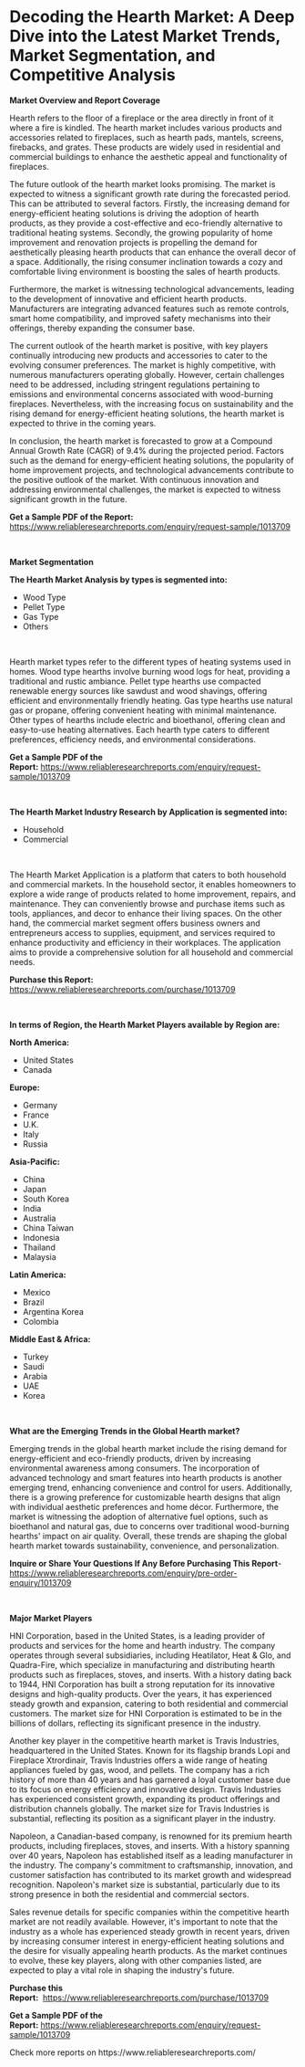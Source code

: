 <p><h1>Decoding the Hearth Market: A Deep Dive into the Latest Market Trends, Market Segmentation, and Competitive Analysis</h1></p><p><strong>Market Overview and Report Coverage</strong></p>
<p><p>Hearth refers to the floor of a fireplace or the area directly in front of it where a fire is kindled. The hearth market includes various products and accessories related to fireplaces, such as hearth pads, mantels, screens, firebacks, and grates. These products are widely used in residential and commercial buildings to enhance the aesthetic appeal and functionality of fireplaces.</p><p>The future outlook of the hearth market looks promising. The market is expected to witness a significant growth rate during the forecasted period. This can be attributed to several factors. Firstly, the increasing demand for energy-efficient heating solutions is driving the adoption of hearth products, as they provide a cost-effective and eco-friendly alternative to traditional heating systems. Secondly, the growing popularity of home improvement and renovation projects is propelling the demand for aesthetically pleasing hearth products that can enhance the overall decor of a space. Additionally, the rising consumer inclination towards a cozy and comfortable living environment is boosting the sales of hearth products.</p><p>Furthermore, the market is witnessing technological advancements, leading to the development of innovative and efficient hearth products. Manufacturers are integrating advanced features such as remote controls, smart home compatibility, and improved safety mechanisms into their offerings, thereby expanding the consumer base.</p><p>The current outlook of the hearth market is positive, with key players continually introducing new products and accessories to cater to the evolving consumer preferences. The market is highly competitive, with numerous manufacturers operating globally. However, certain challenges need to be addressed, including stringent regulations pertaining to emissions and environmental concerns associated with wood-burning fireplaces. Nevertheless, with the increasing focus on sustainability and the rising demand for energy-efficient heating solutions, the hearth market is expected to thrive in the coming years.</p><p>In conclusion, the hearth market is forecasted to grow at a Compound Annual Growth Rate (CAGR) of 9.4% during the projected period. Factors such as the demand for energy-efficient heating solutions, the popularity of home improvement projects, and technological advancements contribute to the positive outlook of the market. With continuous innovation and addressing environmental challenges, the market is expected to witness significant growth in the future.</p></p>
<p><strong>Get a Sample PDF of the Report:</strong> <a href="https://www.reliableresearchreports.com/enquiry/request-sample/1013709">https://www.reliableresearchreports.com/enquiry/request-sample/1013709</a></p>
<p>&nbsp;</p>
<p><strong>Market Segmentation</strong></p>
<p><strong>The Hearth Market Analysis by types is segmented into:</strong></p>
<p><ul><li>Wood Type</li><li>Pellet Type</li><li>Gas Type</li><li>Others</li></ul></p>
<p>&nbsp;</p>
<p><p>Hearth market types refer to the different types of heating systems used in homes. Wood type hearths involve burning wood logs for heat, providing a traditional and rustic ambiance. Pellet type hearths use compacted renewable energy sources like sawdust and wood shavings, offering efficient and environmentally friendly heating. Gas type hearths use natural gas or propane, offering convenient heating with minimal maintenance. Other types of hearths include electric and bioethanol, offering clean and easy-to-use heating alternatives. Each hearth type caters to different preferences, efficiency needs, and environmental considerations.</p></p>
<p><strong>Get a Sample PDF of the Report:</strong>&nbsp;<a href="https://www.reliableresearchreports.com/enquiry/request-sample/1013709">https://www.reliableresearchreports.com/enquiry/request-sample/1013709</a></p>
<p>&nbsp;</p>
<p><strong>The Hearth Market Industry Research by Application is segmented into:</strong></p>
<p><ul><li>Household</li><li>Commercial</li></ul></p>
<p>&nbsp;</p>
<p><p>The Hearth Market Application is a platform that caters to both household and commercial markets. In the household sector, it enables homeowners to explore a wide range of products related to home improvement, repairs, and maintenance. They can conveniently browse and purchase items such as tools, appliances, and decor to enhance their living spaces. On the other hand, the commercial market segment offers business owners and entrepreneurs access to supplies, equipment, and services required to enhance productivity and efficiency in their workplaces. The application aims to provide a comprehensive solution for all household and commercial needs.</p></p>
<p><strong>Purchase this Report:</strong>&nbsp; <a href="https://www.reliableresearchreports.com/purchase/1013709">https://www.reliableresearchreports.com/purchase/1013709</a></p>
<p>&nbsp;</p>
<p><strong>In terms of Region, the Hearth Market Players available by Region are:</strong></p>
<p>
    <p> <strong> North America: </strong>
        <ul>
            <li>United States</li>
            <li>Canada</li>
        </ul>
        </p> 
    <p> <strong> Europe: </strong>
        <ul>
            <li>Germany</li>
            <li>France</li>
            <li>U.K.</li>
            <li>Italy</li>
            <li>Russia</li>
        </ul>
        </p> 
    <p> <strong> Asia-Pacific: </strong>
        <ul>
            <li>China</li>
            <li>Japan</li>
            <li>South Korea</li>
            <li>India</li>
            <li>Australia</li>
            <li>China Taiwan</li>
            <li>Indonesia</li>
            <li>Thailand</li>
            <li>Malaysia</li>
        </ul>
        </p> 
    <p> <strong> Latin America: </strong>
        <ul>
            <li>Mexico</li>
            <li>Brazil</li>
            <li>Argentina Korea</li>
            <li>Colombia</li>
        </ul>
        </p> 
    <p> <strong> Middle East & Africa: </strong>
        <ul>
            <li>Turkey</li>
            <li>Saudi</li>
            <li>Arabia</li>
            <li>UAE</li>
            <li>Korea</li>
        </ul>
    </p>
    </p>
<p>&nbsp;</p>
<p><strong>What are the Emerging Trends in the Global Hearth market?</strong></p>
<p><p>Emerging trends in the global hearth market include the rising demand for energy-efficient and eco-friendly products, driven by increasing environmental awareness among consumers. The incorporation of advanced technology and smart features into hearth products is another emerging trend, enhancing convenience and control for users. Additionally, there is a growing preference for customizable hearth designs that align with individual aesthetic preferences and home décor. Furthermore, the market is witnessing the adoption of alternative fuel options, such as bioethanol and natural gas, due to concerns over traditional wood-burning hearths' impact on air quality. Overall, these trends are shaping the global hearth market towards sustainability, convenience, and personalization.</p></p>
<p><strong>Inquire or Share Your Questions If Any Before Purchasing This Report</strong>- <a href="https://www.reliableresearchreports.com/enquiry/pre-order-enquiry/1013709">https://www.reliableresearchreports.com/enquiry/pre-order-enquiry/1013709</a></p>
<p>&nbsp;</p>
<p><strong>Major Market Players</strong></p>
<p><p>HNI Corporation, based in the United States, is a leading provider of products and services for the home and hearth industry. The company operates through several subsidiaries, including Heatilator, Heat & Glo, and Quadra-Fire, which specialize in manufacturing and distributing hearth products such as fireplaces, stoves, and inserts. With a history dating back to 1944, HNI Corporation has built a strong reputation for its innovative designs and high-quality products. Over the years, it has experienced steady growth and expansion, catering to both residential and commercial customers. The market size for HNI Corporation is estimated to be in the billions of dollars, reflecting its significant presence in the industry.</p><p>Another key player in the competitive hearth market is Travis Industries, headquartered in the United States. Known for its flagship brands Lopi and Fireplace Xtrordinair, Travis Industries offers a wide range of heating appliances fueled by gas, wood, and pellets. The company has a rich history of more than 40 years and has garnered a loyal customer base due to its focus on energy efficiency and innovative design. Travis Industries has experienced consistent growth, expanding its product offerings and distribution channels globally. The market size for Travis Industries is substantial, reflecting its position as a significant player in the industry.</p><p>Napoleon, a Canadian-based company, is renowned for its premium hearth products, including fireplaces, stoves, and inserts. With a history spanning over 40 years, Napoleon has established itself as a leading manufacturer in the industry. The company's commitment to craftsmanship, innovation, and customer satisfaction has contributed to its market growth and widespread recognition. Napoleon's market size is substantial, particularly due to its strong presence in both the residential and commercial sectors.</p><p>Sales revenue details for specific companies within the competitive hearth market are not readily available. However, it's important to note that the industry as a whole has experienced steady growth in recent years, driven by increasing consumer interest in energy-efficient heating solutions and the desire for visually appealing hearth products. As the market continues to evolve, these key players, along with other companies listed, are expected to play a vital role in shaping the industry's future.</p></p>
<p><strong>Purchase this Report:</strong>&nbsp;&nbsp;<a href="https://www.reliableresearchreports.com/purchase/1013709">https://www.reliableresearchreports.com/purchase/1013709</a></p>
<p></p>
<p><strong>Get a Sample PDF of the Report:</strong>&nbsp;<a href="https://www.reliableresearchreports.com/enquiry/request-sample/1013709">https://www.reliableresearchreports.com/enquiry/request-sample/1013709</a></p>
<p>Check more reports on https://www.reliableresearchreports.com/</p>